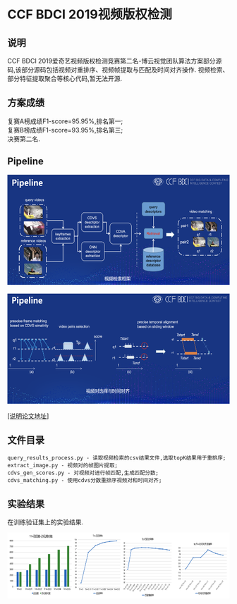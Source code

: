 # CCF BDCI 2019视频版权检测
## 说明

CCF BDCI 2019爱奇艺视频版权检测竞赛第二名-博云视觉团队算法方案部分源码,该部分源码包括视频对重排序、视频帧提取与匹配及时间对齐操作.
视频检索、部分特征提取聚合等核心代码,暂无法开源.

## 方案成绩

复赛A榜成绩F1-score=95.95%,排名第一;<br/>
复赛B榜成绩F1-score=93.95%,排名第三;<br/>
决赛第二名.

## Pipeline

<center class="half">
<img src="imgs/1.png" width="600" height="250"/>
</center>
<br/>
<center class="half">
<img src="imgs/2.png" width="600" height="250"/>
</center>

[[说明论文地址]](https://discussion.datafountain.cn/questions/2236)

## 文件目录
```text
query_results_process.py - 读取视频检索的csv结果文件,选取topK结果用于重排序;
extract_image.py - 视频对的帧图片提取;
cdvs_gen_scores.py - 对视频对进行帧匹配,生成匹配分数;
cdvs_matching.py - 使用cdvs分数重排序视频对和时间对齐;
```

## 实验结果
在训练验证集上的实验结果.
<center class="half">
<img src="imgs/3.png" width="600" height="150"/>
</center>
